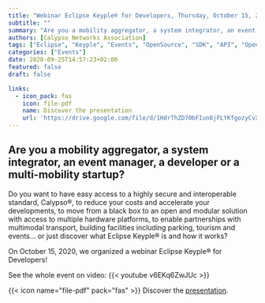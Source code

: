 ```yaml
---
title: "Webinar Eclipse Keyple® for Developers, Thursday, October 15, 2020 "
subtitle: ""
summary: "Are you a mobility aggregator, a system integrator, an event manager, a developer or a multi-mobility startup?"
authors: [Calypso Networks Association]
tags: ["Eclipse", "Keyple", "Events", "OpenSource", "SDK", "API", "OpenSolutions", "Ticketing", "MaaS", "CNA", "Mobility"]
categories: ["Events"]
date: 2020-09-25T14:57:23+02:00
featured: false
draft: false

links:
  - icon_pack: fas
    icon: file-pdf
    name: Discover the presentation
    url: 'https://drive.google.com/file/d/1HdrThZD70bFIun8jFLYKfgozyCvX9SQg/view'
---
```

## Are you a mobility aggregator, a system integrator, an event manager, a developer or a multi-mobility startup?

Do you want to have easy access to a highly secure and interoperable standard, Calypso®, to reduce your costs and 
accelerate your developments, to move from a black box to an open and modular solution with access to multiple 
hardware platforms, to enable partnerships with multimodal transport, building facilities including parking, 
tourism and events… or just discover what Eclipse Keyple® is and how it works?

On October 15, 2020, we organized a webinar Eclipse Keyple® for Developers! 
 
See the whole event on video:
{{< youtube v6EKq6ZwJUc >}}

{{< icon name="file-pdf" pack="fas" >}} Discover the [presentation](https://drive.google.com/file/d/1HdrThZD70bFIun8jFLYKfgozyCvX9SQg/view).
